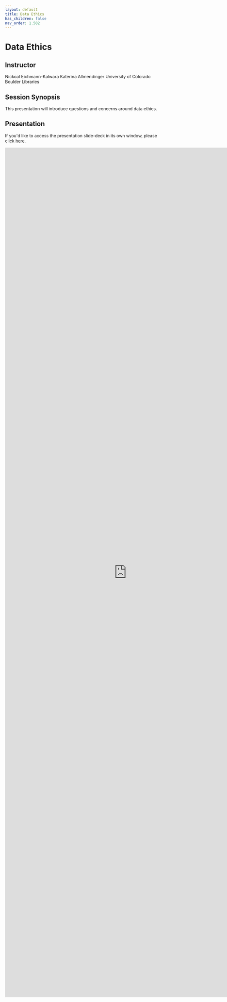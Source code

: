 ```yaml
---
layout: default
title: Data Ethics
has_children: false
nav_order: 1.502
---
```


# Data Ethics 

## Instructor

Nickoal Eichmann-Kalwara
Katerina Allmendinger
University of Colorado Boulder Libraries

## Session Synopsis

This presentation will introduce questions and concerns around data ethics. 

## Presentation

If you'd like to access the presentation slide-deck in its own window, please click [here](https://docs.google.com/presentation/d/12aTJPIeqKStUebtxAWsC2WhNgfvcsneetizKpjustn8/view).

<iframe src="https://docs.google.com/presentation/d/12aTJPIeqKStUebtxAWsC2WhNgfvcsneetizKpjustn8/view" style="width: 800px; height: 2800px;" frameBorder="0"></iframe>





